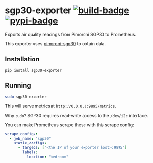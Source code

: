 # sgp30-exporter [![build-badge]](https://travis-ci.com/github/urbas/sgp30-exporter) [![pypi-badge]](https://pypi.org/project/sgp30-exporter/)

Exports air quality readings from Pimoroni SGP30 to Prometheus.

This exporter uses [pimoroni-sgp30] to obtain data.

## Installation

```bash
pip install sgp30-exporter
```

## Running

```bash
sudo sgp30-exporter
```

This will serve metrics at `http://0.0.0.0:9895/metrics`.

Why `sudo`? SGP30 requires read-write access to the `/dev/i2c` interface.

You can make Prometheus scrape these with this scrape config:

```yaml
scrape_configs:
  - job_name: "sgp30"
    static_configs:
      - targets: ["<the IP of your exporter host>:9895"]
        labels:
          location: "bedroom"
```

[build-badge]: https://travis-ci.com/urbas/sgp30-exporter.svg?branch=master
[pimoroni-sgp30]: https://github.com/pimoroni/sgp30-python
[pypi-badge]: https://badge.fury.io/py/sgp30-exporter.svg
